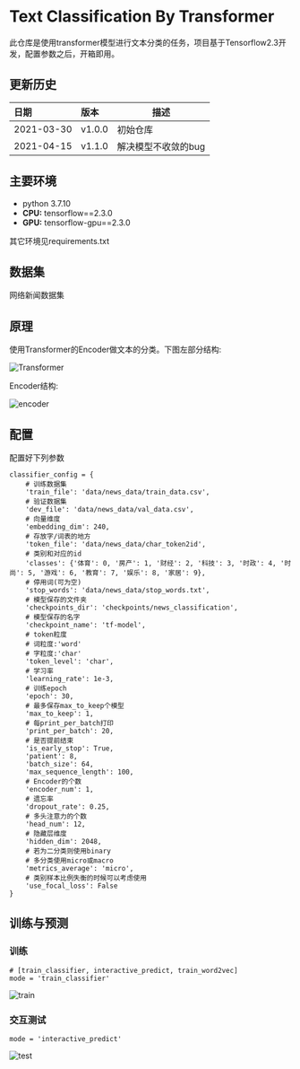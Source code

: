 # Text Classification By Transformer

此仓库是使用transformer模型进行文本分类的任务，项目基于Tensorflow2.3开发，配置参数之后，开箱即用。

## 更新历史
日期|版本|描述
:---|:---|---
2021-03-30|v1.0.0|初始仓库
2021-04-15|v1.1.0|解决模型不收敛的bug

## 主要环境
* python 3.7.10
* **CPU:** tensorflow==2.3.0
* **GPU:** tensorflow-gpu==2.3.0  

其它环境见requirements.txt

## 数据集
网络新闻数据集

## 原理
使用Transformer的Encoder做文本的分类。下图左部分结构:  

![Transformer](https://img-blog.csdnimg.cn/20210416114817619.jpg)

Encoder结构:

![encoder](https://img-blog.csdnimg.cn/20210416114817385.png)

## 配置
配置好下列参数    
```
classifier_config = {
    # 训练数据集
    'train_file': 'data/news_data/train_data.csv',
    # 验证数据集
    'dev_file': 'data/news_data/val_data.csv',
    # 向量维度
    'embedding_dim': 240,
    # 存放字/词表的地方
    'token_file': 'data/news_data/char_token2id',
    # 类别和对应的id
    'classes': {'体育': 0, '房产': 1, '财经': 2, '科技': 3, '时政': 4, '时尚': 5, '游戏': 6, '教育': 7, '娱乐': 8, '家居': 9},
    # 停用词(可为空)
    'stop_words': 'data/news_data/stop_words.txt',
    # 模型保存的文件夹
    'checkpoints_dir': 'checkpoints/news_classification',
    # 模型保存的名字
    'checkpoint_name': 'tf-model',
    # token粒度
    # 词粒度:'word'
    # 字粒度:'char'
    'token_level': 'char',
    # 学习率
    'learning_rate': 1e-3,
    # 训练epoch
    'epoch': 30,
    # 最多保存max_to_keep个模型
    'max_to_keep': 1,
    # 每print_per_batch打印
    'print_per_batch': 20,
    # 是否提前结束
    'is_early_stop': True,
    'patient': 8,
    'batch_size': 64,
    'max_sequence_length': 100,
    # Encoder的个数
    'encoder_num': 1,
    # 遗忘率
    'dropout_rate': 0.25,
    # 多头注意力的个数
    'head_num': 12,
    # 隐藏层维度
    'hidden_dim': 2048,
    # 若为二分类则使用binary
    # 多分类使用micro或macro
    'metrics_average': 'micro',
    # 类别样本比例失衡的时候可以考虑使用
    'use_focal_loss': False
}
```

## 训练与预测
### 训练
```
# [train_classifier, interactive_predict, train_word2vec]
mode = 'train_classifier'
```
![train](https://img-blog.csdnimg.cn/20210416144659936.png)

### 交互测试
```
mode = 'interactive_predict'
```
![test](https://img-blog.csdnimg.cn/20210416144713956.png)